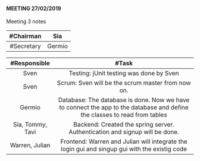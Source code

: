 #### MEETING 27/02/2019

Meeting 3 notes

| #Chairman		| Sia
| :---:   		| :---: 
| #Secretary	| Germio

| #Responsible		| #Task
| :---:   			| :---: 
| Sven				| Testing: jUnit testing was done by Sven
| Sven				| Scrum: Sven will be the scrum master from now on. 
| Germio 			| Database: The database is done. Now we have to connect the app to the database and define the classes to read from tables 
| Sia, Tommy, Tavi	| Backend: Created the spring server. Authentication and signup will be done. 
| Warren, Julian	| Frontend: Warren and Julian will integrate the login gui and singup gui with the existig code 


